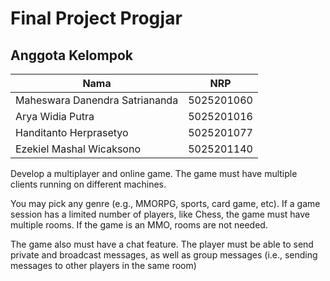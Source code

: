 # Final Project Progjar

## Anggota Kelompok
Nama | NRP
---------- | ----------
Maheswara Danendra Satriananda | 5025201060
Arya Widia Putra | 5025201016
Handitanto Herprasetyo | 5025201077
Ezekiel Mashal Wicaksono | 5025201140

Develop a multiplayer and online game. The game must have multiple clients running on different machines.

You may pick any genre (e.g., MMORPG, sports, card game, etc). If a game session has a limited number of players, like Chess, the game must have multiple rooms. If the game is an MMO, rooms are not needed.

The game also must have a chat feature. The player must be able to send private and broadcast messages, as well as group messages (i.e., sending messages to other players in the same room)